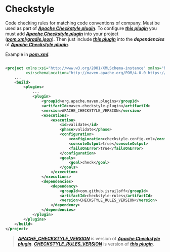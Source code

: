 # Checkstyle

Code checking rules for matching code conventions of company. Must be used as part of [***Apache Checkstyle plugin***](https://checkstyle.sourceforge.io/). 
To configure [***this plugin***](https://github.com/Israiloff/checkstyle) you must add 
[***Apache Checkstyle plugin***](https://checkstyle.sourceforge.io/) into your project 
([***pom.xml***](https://maven.apache.org/guides/introduction/introduction-to-the-pom.html)/[***gradle.json***](https://gradle.org/)).
Then just include [***this plugin***](https://github.com/Israiloff/checkstyle) into the 
***dependencies*** of [***Apache Checkstyle plugin***](https://checkstyle.sourceforge.io/).

Example in [***pom.xml***](https://maven.apache.org/guides/introduction/introduction-to-the-pom.html):

```xml

<project xmlns:xsi="http://www.w3.org/2001/XMLSchema-instance" xmlns="http://maven.apache.org/POM/4.0.0"
         xsi:schemaLocation="http://maven.apache.org/POM/4.0.0 https://maven.apache.org/xsd/maven-4.0.0.xsd">
    ...
    <build>
        <plugins>
            ...
            <plugin>
                <groupId>org.apache.maven.plugins</groupId>
                <artifactId>maven-checkstyle-plugin</artifactId>
                <version>APACHE_CHECKSTYLE_VERSION</version>
                <executions>
                    <execution>
                        <id>validate</id>
                        <phase>validate</phase>
                        <configuration>
                            <configLocation>checkstyle.config.xml</configLocation>
                            <consoleOutput>true</consoleOutput>
                            <failsOnError>true</failsOnError>
                        </configuration>
                        <goals>
                            <goal>check</goal>
                        </goals>
                    </execution>
                </executions>
                <dependencies>
                    <dependency>
                        <groupId>com.github.israiloff</groupId>
                        <artifactId>checkstyle-rules</artifactId>
                        <version>CHECKSTYLE_RULES_VERSION</version>
                    </dependency>
                </dependencies>
            </plugin>
        </plugins>
    </build>
</project>
```

> [***APACHE_CHECKSTYLE_VERSION***](https://mvnrepository.com/artifact/org.apache.maven.plugins/maven-checkstyle-plugin) is version of [***Apache Checkstyle plugin***](https://checkstyle.sourceforge.io/). 
> [***CHECKSTYLE_RULES_VERSION***](https://github.com/Israiloff/checkstyle) is version of [***this plugin***](https://github.com/Israiloff/checkstyle).